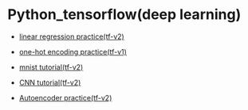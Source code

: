 # Python_tensorflow(deep learning) 

 - <a href="https://github.com/kimTH65/Python_tensorflow/blob/main/linearRegression.ipynb">linear regression practice(tf-v2)</a> 
 
 - <a href="https://github.com/kimTH65/Python_tensorflow/blob/main/oneHotEncording.ipynb">one-hot encoding practice(tf-v1)</a> 

 - <a href="https://github.com/kimTH65/Python_tensorflow/blob/main/mNist.ipynb">mnist tutorial(tf-v2)</a> 
 
 - <a href="https://github.com/kimTH65/Python_tensorflow/blob/main/CNN.ipynb">CNN tutorial(tf-v2)</a>
 
 - <a href="https://github.com/kimTH65/Python_tensorflow/blob/main/Autoencoder.ipynb">Autoencoder practice(tf-v2)</a>
